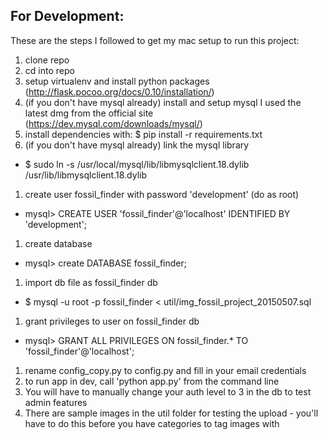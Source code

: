 ## For Development:
These are the steps I followed to get my mac setup to run this project:

1. clone repo
1. cd into repo
1. setup virtualenv and install python packages (http://flask.pocoo.org/docs/0.10/installation/)
1. (if you don't have mysql already) install and setup mysql I used the latest dmg from the official site (https://dev.mysql.com/downloads/mysql/)
1. install dependencies with: $ pip install -r requirements.txt
1. (if you don't have mysql already) link the mysql library 
 - $ sudo ln -s /usr/local/mysql/lib/libmysqlclient.18.dylib /usr/lib/libmysqlclient.18.dylib
1. create user fossil\_finder with password 'development' (do as root)
 - mysql> CREATE USER 'fossil\_finder'@'localhost' IDENTIFIED BY 'development';
1. create database
 - mysql> create DATABASE fossil\_finder;
1. import db file as fossil\_finder db
 - $ mysql -u root -p fossil\_finder < util/img\_fossil\_project\_20150507.sql
1. grant privileges to user on fossil\_finder db
 - mysql> GRANT ALL PRIVILEGES ON fossil\_finder.\* TO 'fossil\_finder'@'localhost';
1. rename config\_copy.py to config.py and fill in your email credentials
1. to run app in dev, call 'python app.py' from the command line
1. You will have to manually change your auth level to 3 in the db to test admin features
1. There are sample images in the util folder for testing the upload - you'll have to do this before you have categories to tag images with
